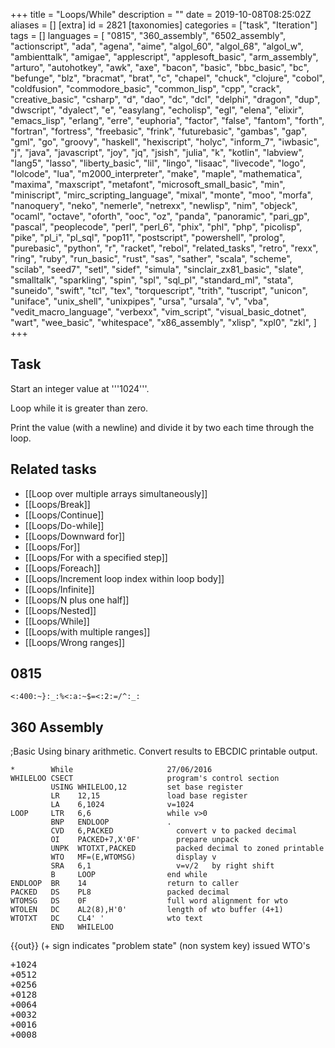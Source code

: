 +++
title = "Loops/While"
description = ""
date = 2019-10-08T08:25:02Z
aliases = []
[extra]
id = 2821
[taxonomies]
categories = ["task", "Iteration"]
tags = []
languages = [
  "0815",
  "360_assembly",
  "6502_assembly",
  "actionscript",
  "ada",
  "agena",
  "aime",
  "algol_60",
  "algol_68",
  "algol_w",
  "ambienttalk",
  "amigae",
  "applescript",
  "applesoft_basic",
  "arm_assembly",
  "arturo",
  "autohotkey",
  "awk",
  "axe",
  "bacon",
  "basic",
  "bbc_basic",
  "bc",
  "befunge",
  "blz",
  "bracmat",
  "brat",
  "c",
  "chapel",
  "chuck",
  "clojure",
  "cobol",
  "coldfusion",
  "commodore_basic",
  "common_lisp",
  "cpp",
  "crack",
  "creative_basic",
  "csharp",
  "d",
  "dao",
  "dc",
  "dcl",
  "delphi",
  "dragon",
  "dup",
  "dwscript",
  "dyalect",
  "e",
  "easylang",
  "echolisp",
  "egl",
  "elena",
  "elixir",
  "emacs_lisp",
  "erlang",
  "erre",
  "euphoria",
  "factor",
  "false",
  "fantom",
  "forth",
  "fortran",
  "fortress",
  "freebasic",
  "frink",
  "futurebasic",
  "gambas",
  "gap",
  "gml",
  "go",
  "groovy",
  "haskell",
  "hexiscript",
  "holyc",
  "inform_7",
  "iwbasic",
  "j",
  "java",
  "javascript",
  "joy",
  "jq",
  "jsish",
  "julia",
  "k",
  "kotlin",
  "labview",
  "lang5",
  "lasso",
  "liberty_basic",
  "lil",
  "lingo",
  "lisaac",
  "livecode",
  "logo",
  "lolcode",
  "lua",
  "m2000_interpreter",
  "make",
  "maple",
  "mathematica",
  "maxima",
  "maxscript",
  "metafont",
  "microsoft_small_basic",
  "min",
  "miniscript",
  "mirc_scripting_language",
  "mixal",
  "monte",
  "moo",
  "morfa",
  "nanoquery",
  "neko",
  "nemerle",
  "netrexx",
  "newlisp",
  "nim",
  "objeck",
  "ocaml",
  "octave",
  "oforth",
  "ooc",
  "oz",
  "panda",
  "panoramic",
  "pari_gp",
  "pascal",
  "peoplecode",
  "perl",
  "perl_6",
  "phix",
  "phl",
  "php",
  "picolisp",
  "pike",
  "pl_i",
  "pl_sql",
  "pop11",
  "postscript",
  "powershell",
  "prolog",
  "purebasic",
  "python",
  "r",
  "racket",
  "rebol",
  "related_tasks",
  "retro",
  "rexx",
  "ring",
  "ruby",
  "run_basic",
  "rust",
  "sas",
  "sather",
  "scala",
  "scheme",
  "scilab",
  "seed7",
  "setl",
  "sidef",
  "simula",
  "sinclair_zx81_basic",
  "slate",
  "smalltalk",
  "sparkling",
  "spin",
  "spl",
  "sql_pl",
  "standard_ml",
  "stata",
  "suneido",
  "swift",
  "tcl",
  "tex",
  "torquescript",
  "trith",
  "tuscript",
  "unicon",
  "uniface",
  "unix_shell",
  "unixpipes",
  "ursa",
  "ursala",
  "v",
  "vba",
  "vedit_macro_language",
  "verbexx",
  "vim_script",
  "visual_basic_dotnet",
  "wart",
  "wee_basic",
  "whitespace",
  "x86_assembly",
  "xlisp",
  "xpl0",
  "zkl",
]
+++

## Task

Start an integer value at   '''1024'''.

Loop while it is greater than zero.

Print the value (with a newline) and divide it by two each time through the loop.


## Related tasks

*   [[Loop over multiple arrays simultaneously]]
*   [[Loops/Break]]
*   [[Loops/Continue]]
*   [[Loops/Do-while]]
*   [[Loops/Downward for]]
*   [[Loops/For]]
*   [[Loops/For with a specified step]]
*   [[Loops/Foreach]]
*   [[Loops/Increment loop index within loop body]]
*   [[Loops/Infinite]]
*   [[Loops/N plus one half]]
*   [[Loops/Nested]]
*   [[Loops/While]]
*   [[Loops/with multiple ranges]]
*   [[Loops/Wrong ranges]]





## 0815


```0815
<:400:~}:_:%<:a:~$=<:2:=/^:_:
```



## 360 Assembly

;Basic
Using binary arithmetic. Convert results to EBCDIC printable output.

```360asm
*        While                     27/06/2016
WHILELOO CSECT                     program's control section
         USING WHILELOO,12         set base register
         LR    12,15               load base register
         LA    6,1024              v=1024
LOOP     LTR   6,6                 while v>0
         BNP   ENDLOOP             .
         CVD   6,PACKED              convert v to packed decimal
         OI    PACKED+7,X'0F'        prepare unpack
         UNPK  WTOTXT,PACKED         packed decimal to zoned printable
         WTO   MF=(E,WTOMSG)         display v
         SRA   6,1                   v=v/2   by right shift
         B     LOOP                end while
ENDLOOP  BR    14                  return to caller
PACKED   DS    PL8                 packed decimal
WTOMSG   DS    0F                  full word alignment for wto
WTOLEN   DC    AL2(8),H'0'         length of wto buffer (4+1)
WTOTXT   DC    CL4' '              wto text
         END   WHILELOO
```

{{out}} (+ sign indicates "problem state" (non system key) issued WTO's
<pre style="height:16ex">
+1024
+0512
+0256
+0128
+0064
+0032
+0016
+0008
+0004
+0002
+0001

```

;Structured Macros

```360asm
*        While                     27/06/2016
WHILELOO CSECT
         USING WHILELOO,12         set base register
         LR    12,15               load base register
         LA    6,1024              v=1024
         DO WHILE=(LTR,6,P,6)      do while v>0
         CVD   6,PACKED              convert v to packed decimal
         OI    PACKED+7,X'0F'        prepare unpack
         UNPK  WTOTXT,PACKED         packed decimal to zoned printable
         WTO   MF=(E,WTOMSG)         display
         SRA   6,1                   v=v/2   by right shift
         ENDDO ,                   end while
         BR    14                  return to caller
PACKED   DS    PL8                 packed decimal
WTOMSG   DS    0F                  full word alignment for wto
WTOLEN   DC    AL2(8),H'0'         length of wto buffer (4+1)
WTOTXT   DC    CL4' '              wto text
         END   WHILELOO
```

Same as above


## 6502 Assembly

Code is called as a subroutine (i.e. JSR LoopsWhile).  Specific OS/hardware routines for printing are left unimplemented.

```6502asm
LoopsWhile:	PHA			;push accumulator onto stack

		LDA #$00		;the 6502 is an 8-bit processor
		STA Ilow		;and so 1024 ($0400) must be stored in two memory locations
		LDA #$04
		STA Ihigh
WhileLoop:	LDA Ilow
		BNE NotZero
		LDA Ihigh
		BEQ EndLoop
NotZero:	JSR PrintI		;routine not implemented
		LSR Ihigh		;shift right
		ROR Ilow		;rotate right
		JMP WhileLoop

EndLoop:	PLA			;restore accumulator from stack
		RTS			;return from subroutine
```



## ActionScript


```actionscript
var i:int = 1024;
while (i > 0) {
    trace(i);
    i /= 2;
}
```



## Ada


```ada
declare
   I : Integer := 1024;
begin
   while I > 0 loop
      Put_Line(Integer'Image(I));
      I := I / 2;
   end loop;
end;
```



## Agena

Tested with Agena 2.9.5 Win32

```agena
scope
    local i := 1024;
    while i > 0 do
        print( i );
        i := i \ 2
    od
epocs
```



## Aime


```aime
integer i;

i = 1024;
while (i) {
    o_plan(i, "\n");
    i /= 2;
}
```



## ALGOL 60


```algol60
INTEGER I;
I:=1024;
WHILE I>0 DO
BEGIN
   OUTINT(I);
   I:=I DIV 2
END
```



## ALGOL 68

```algol68
INT i := 1024;
WHILE i > 0 DO
   print(i);
   i := i OVER 2
OD
```

```txt

      +1024       +512       +256       +128        +64        +32        +16         +8         +4         +2         +1

```


=={{header|ALGOL-M}}==

```algol
begin
    integer i;
    i := 1024;
    while i > 0 do begin
        write( i );
        i := i / 2;
    end;
end
```



## ALGOL W


```algolw
begin
    integer i;
    i := 1024;
    while i > 0 do
    begin
        write( i );
        i := i div 2
    end
end.
```



## AmbientTalk

Note: in AmbientTalk, while:do: is a keyworded message (as in Smalltalk).
Both arguments to this message must be blocks (aka anonymous functions or thunks).


```ambienttalk
// print 1024 512 etc
def i := 1024;
while: { i > 0 } do: {
  system.print(" "+i);
  i := i/2;
}
```



## AmigaE


```amigae
PROC main()
  DEF i = 1024
  WHILE i > 0
    WriteF('\d\n', i)
    i := i / 2
  ENDWHILE
ENDPROC
```



## AppleScript

AppleScript does not natively support a standard out.
Use the Script Editor's Event Log as the output.

```AppleScript
set i to 1024
repeat while i > 0
	log i
	set i to i / 2
end repeat
```



## Applesoft BASIC


```Applesoft BASIC
 10 I% = 1024
 20  IF I% > 0 THEN  PRINT I%:I% = I% / 2: GOTO 20
```



## ARM Assembly

```ARM Assembly

/* ARM assembly Raspberry PI  */
/*  program loopwhile.s   */

/* Constantes    */
.equ STDOUT, 1     @ Linux output console
.equ EXIT,   1     @ Linux syscall
.equ WRITE,  4     @ Linux syscall

/*********************************/
/* Initialized data              */
/*********************************/
.data
szMessResult:      .ascii ""                    @ message result
sMessValeur:       .fill 11, 1, ' '
szCarriageReturn:  .asciz "\n"
/*********************************/
/* UnInitialized data            */
/*********************************/
.bss
/*********************************/
/*  code section                 */
/*********************************/
.text
.global main
main:                                       @ entry of program
    mov r4,#1024                            @ loop counter
1:                                          @ begin loop
    mov r0,r4
    ldr r1,iAdrsMessValeur                  @ display value
    bl conversion10                         @ decimal conversion
    ldr r0,iAdrszMessResult
    bl affichageMess                        @ display message
    ldr r0,iAdrszCarriageReturn
    bl affichageMess                        @ display return line
    lsr r4,#1                               @ division by 2
    cmp r4,#0                               @ end ?
    bgt 1b                                  @ no ->begin loop one


100:                                        @ standard end of the program
    mov r0, #0                              @ return code
    mov r7, #EXIT                           @ request to exit program
    svc #0                                  @ perform the system call

iAdrsMessValeur:          .int sMessValeur
iAdrszMessResult:         .int szMessResult
iAdrszCarriageReturn:     .int szCarriageReturn
/******************************************************************/
/*     display text with size calculation                         */
/******************************************************************/
/* r0 contains the address of the message */
affichageMess:
    push {r0,r1,r2,r7,lr}                   @ save  registres
    mov r2,#0                               @ counter length
1:                                          @ loop length calculation
    ldrb r1,[r0,r2]                         @ read octet start position + index
    cmp r1,#0                               @ if 0 its over
    addne r2,r2,#1                          @ else add 1 in the length
    bne 1b                                  @ and loop
                                            @ so here r2 contains the length of the message
    mov r1,r0                               @ address message in r1
    mov r0,#STDOUT                          @ code to write to the standard output Linux
    mov r7, #WRITE                          @ code call system "write"
    svc #0                                  @ call systeme
    pop {r0,r1,r2,r7,lr}                    @ restaur registers */
    bx lr                                   @ return
/******************************************************************/
/*     Converting a register to a decimal                                 */
/******************************************************************/
/* r0 contains value and r1 address area   */
.equ LGZONECAL,   10
conversion10:
    push {r1-r4,lr}                         @ save registers
    mov r3,r1
    mov r2,#LGZONECAL
1:                                          @ start loop
    bl divisionpar10                        @ r0 <- dividende. quotient ->r0 reste -> r1
    add r1,#48                              @ digit
    strb r1,[r3,r2]                         @ store digit on area
    cmp r0,#0                               @ stop if quotient = 0
    subne r2,#1                               @ previous position
    bne 1b                                  @ else loop
                                            @ end replaces digit in front of area
    mov r4,#0
2:
    ldrb r1,[r3,r2]
    strb r1,[r3,r4]                         @ store in area begin
    add r4,#1
    add r2,#1                               @ previous position
    cmp r2,#LGZONECAL                       @ end
    ble 2b                                  @ loop
    mov r1,#0                               @ final zero
    strb r1,[r3,r4]
100:
    pop {r1-r4,lr}                          @ restaur registres
    bx lr                                   @return
/***************************************************/
/*   division par 10   signé                       */
/* Thanks to http://thinkingeek.com/arm-assembler-raspberry-pi/*
/* and   http://www.hackersdelight.org/            */
/***************************************************/
/* r0 dividende   */
/* r0 quotient */
/* r1 remainder  */
divisionpar10:
  /* r0 contains the argument to be divided by 10 */
    push {r2-r4}                           @ save registers  */
    mov r4,r0
    mov r3,#0x6667                         @ r3 <- magic_number  lower
    movt r3,#0x6666                        @ r3 <- magic_number  upper
    smull r1, r2, r3, r0                   @ r1 <- Lower32Bits(r1*r0). r2 <- Upper32Bits(r1*r0)
    mov r2, r2, ASR #2                     @ r2 <- r2 >> 2
    mov r1, r0, LSR #31                    @ r1 <- r0 >> 31
    add r0, r2, r1                         @ r0 <- r2 + r1
    add r2,r0,r0, lsl #2                   @ r2 <- r0 * 5
    sub r1,r4,r2, lsl #1                   @ r1 <- r4 - (r2 * 2)  = r4 - (r0 * 10)
    pop {r2-r4}
    bx lr                                  @ return



```



## Arturo


```arturo
i 1024

loop i>0 {
	print i
	i i/2
}
```


```txt
1024
512
256
128
64
32
16
8
4
2
1
```



## AutoHotkey


```AutoHotkey
i = 1024
While (i > 0)
{
  output = %output%`n%i%
  i := Floor(i / 2)
}
MsgBox % output
```



## AWK


```awk
BEGIN {
  v = 1024
  while(v > 0) {
    print v
    v = int(v/2)
  }
}
```



## Axe


```axe
1024→A
While A>0
 Disp A▶Dec,i
 A/2→A
End
```



## BASIC

```qbasic
i = 1024
while i > 0
   print i
   i = i / 2
wend
```


=
## BaCon
=

```freebasic

i = 1024
WHILE i > 0
   PRINT i
   i = i / 2
WEND
```


=
## Commodore BASIC
=
There is no WHILE construct in Commodore BASIC. A GOTO construct is used instead. Also, an integer variable name has a % sign as its suffix.

```gwbasic
10 N% = 1024
20 IF N% = 0 THEN 60
30 PRINT N%
40 N% = N%/2
50 GOTO 20
60 END
```


=
## BBC BASIC
=
```bbcbasic
      i% = 1024
      WHILE i%
        PRINT i%
        i% DIV= 2
      ENDWHILE
```


==={{header|IS-BASIC}}===
<lang IS-BASIC>100 LET I=1024
110 DO WHILE I>0
120   PRINT I
130   LET I=IP(I/2)
140 LOOP
```



## bc


```bc
i = 1024
while (i > 0) {
    i
    i /= 2
}
```



## Befunge


```befunge
84*:*>       :v
     ^/2,*25.:_@
```



## blz


```blz
num = 1024
while num > 1 # blz will automatically cast num to a fraction when dividing 1/2, so this is necessary to stop an infinite loop
    print(num)
    num = num / 2
end
```



## Bracmat


```bracmat
1024:?n & whl'(!n:>0 & out$!n & div$(!n.2):?n)
```



## Brat

Converts to integers so output is a little bit shorter and neater.


```brat
i = 1024
while { i > 0 } {
    p i
    i = (i / 2).to_i
}
```



## C


```c
int i = 1024;
while(i > 0) {
  printf("%d\n", i);
  i /= 2;
}
```

In for loop fashion:

```c
int i;
for(i = 1024;i > 0; i/=2){
   printf("%d\n", i);
}
```



## ChucK

<lang>
1024 => int value;

while(value > 0)
{
    <<<value>>>;
    value / 2 => value;
}

```



## C++


```cpp
int i = 1024;
while(i > 0){
  std::cout << i << std::endl;
  i /= 2;
}
```

Alternatively, it can be done with <code>for</code>:

```cpp
for(int i = 1024; i > 0; i /= 2)
  std::cout << i << std::endl;
```


Instead of <code>i /= 2</code> one can also use the bit shift operator <code>i >>= 1</code> on integer variables.

Indeed, in C++,

```cpp
for(init; cond; update){
  statement;
}
```

is equivalent to

```cpp
{
  init;
  while(cond){
    statement;
    update;
  }
}
```


## C#

```c#
int i = 1024;
while(i > 0){
   System.Console.WriteLine(i);
   i /= 2;
}
```


=={{header|Caché ObjectScript}}==
<lang Caché ObjectScript>WHILELOOP
    set x = 1024
    while (x > 0) {
        write x,!
        set x = (x \ 2)    ; using non-integer division will never get to 0
    }

    quit
```


```txt
SAMPLES>DO ^WHILELOOP
1024
512
256
128
64
32
16
8
4
2
1


```



## Chapel


```chapel
var val = 1024;
while val > 0 {
        writeln(val);
        val /= 2;
}
```



## Clojure


```lisp
(def i (ref 1024))

(while (> @i 0)
  (println @i)
  (dosync (ref-set i (quot @i 2))))
```


2 ways without mutability:


```Clojure
(loop [i 1024]
  (when (pos? i)
    (println i)
    (recur (quot i 2))))


(doseq [i (take-while pos? (iterate #(quot % 2) 1024))]
  (println i))
```



## COBOL

COBOL does not have a while loop construct, but it is does have a <code>PERFORM UNTIL</code> structure, which means that the normal condition used in a while loop must be negated.

```cobol
       IDENTIFICATION DIVISION.
       PROGRAM-ID. Loop-While.

       DATA DIVISION.
       WORKING-STORAGE SECTION.
       01  I PIC 9999 VALUE 1024.

       PROCEDURE DIVISION.
           PERFORM UNTIL NOT 0 < I
               DISPLAY I
               DIVIDE 2 INTO I
           END-PERFORM

           GOBACK
           .
```



## ColdFusion

Remove the leading space from the line break tag.

With tags:

```cfm
<cfset i = 1024 />
<cfloop condition="i GT 0">  #i#< br />
  <cfset i /= 2 />
</cfloop>
```

With script:

```cfm
<cfscript>
  i = 1024;
  while( i > 0 )
  {
    writeOutput( i + "< br/ >" );
  }
</cfscript>
```



## Common Lisp


```lisp
(let ((i 1024))
  (loop while (plusp i) do
        (print i)
        (setf i (floor i 2))))

(loop with i = 1024
      while (plusp i) do
      (print i)
      (setf i (floor i 2)))

(defparameter *i* 1024)
(loop while (plusp *i*) do
      (print *i*)
      (setf *i* (floor *i* 2)))

```



## Crack


```crack
i = 1024;
while( i > 0 ) {
  cout ` $i\n`;
  i = i/2;
}
```


## Creative Basic


```Creative  Basic
DEF X:INT

X=1024

OPENCONSOLE

WHILE X>0

   PRINT X
   X=X/2

ENDWHILE
'Output starts with 1024 and ends with 1.

'Putting the following in the loop will produce output starting with 512 and ending with 0:
'X=X/2
'PRINT X

PRINT:PRINT"Press any key to end."

'Keep console from closing right away so the figures can be read.
WHILE INKEY$="":ENDWHILE

CLOSECONSOLE

'Since this is, in fact, a Creative Basic console program.
END
```

Note: Spacing is not an issue. I just find the code to be more readable with spaces.


## D


```d
import std.stdio;

void main() {
    int i = 1024;

    while (i > 0) {
        writeln(i);
        i >>= 1;
    }
}
```

```txt
1024
512
256
128
64
32
16
8
4
2
1
```



## Dc


```Dc
[ q ] sQ [ d 0!<Q p 2 / lW x ] sW 1024 lW x
```



## Dao


```dao
i = 1024;
while( i > 0 ) i = i / 2;
```



## DCL


DCL is quite primitive in terms of "control statements", no WHILE, REPEAT, UNLESS or FOR,
so must make do with IF/THEN/ELSE and GOTO statements.


```DCL
$ i = 1024
$Loop:
$ IF ( i .LE. 0 ) THEN GOTO LoopEnd
$ WRITE sys$output F$FAO( "  i = !4UL", i )  ! formatted ASCII output, fixed-width field
$ ! Output alternatives:
$ !   WRITE sys$output F$STRING( i )         ! explicit integer-to-string conversion
$ !   WRITE sys$output i                     ! implicit conversion to string/output
$ i = i / 2
$ GOTO Loop
$LoopEnd:
```



## Delphi



```Delphi
var
  i : Integer;
begin
  i := 1024;

  while i > 0 do
  begin
    Writeln(i);
    i := i div 2;
  end;
end;
```



## Dragon


```dragon
i = 1024
while(i > 0){
   showln i
   i >>= 1 //also acceptable: i /= 2
}
```



## DUP



```dup
1024[$][$.10,2/\%]# {Short form}
```


Explanation:

```dup
1024                {push 1024 on stack}
    [ ][         ]# {while[condition>0][do]}
     $              {DUP}
        $.          {DUP, print top of stack to STDOUT}
          10,       {print newline}
             2/\%   {2 DIV/MOD SWAP POP}
```


Alternative, if the interpreter allows using the shift operator:


```dup
1024[$][$.10,1»]#
```


Output:


```dup
1024
512
256
128
64
32
16
8
4
2
1
```



## DWScript



```Delphi
var i := 1024;

while i > 0 do begin
   PrintLn(i);
   i := i div 2;
end;
```



## Dyalect


```Dyalect
var i = 1024
while i > 0 {
  print(i)
  i /= 2
}
```



## E



```e
var i := 1024
while (i > 0) {
    println(i)
    i //= 2
}
```



## EasyLang


<lang>i = 1024
while i > 0
  print i
  i = i / 2
.
```



## EchoLisp


```lisp

(set! n 1024)
(while (> n 0) (write n) (set! n (quotient n 2)))
1024 512 256 128 64 32 16 8 4 2 1

```



## EGL



```EGL
x int = 1024;
while ( x > 0 )
   SysLib.writeStdout( x );
   x = MathLib.floor( x / 2 );
end
```



## Elena

ELENA 4.x:

```elena
public program()
{
    int i := 1024;
    while (i > 0)
    {
        console.writeLine:i;

        i /= 2
    }
}
```



## Elixir


```elixir
defmodule Loops do
  def while(0), do: :ok
  def while(n) do
    IO.puts n
    while( div(n,2) )
  end
end

Loops.while(1024)
```



## Emacs Lisp


```Lisp
(let ((i 1024))
  (while (> i 0)
    (message "%d" i)
    (setq i (/ i 2))))
```



## Erlang


```erlang
-module(while).
-export([loop/0]).

loop() ->
	loop(1024).

loop(N) when N div 2 =:= 0 ->
	io:format("~w~n", [N]);

loop(N) when N >0 ->
	io:format("~w~n", [N]),
	loop(N div 2).
```




## ERRE


```ERRE

   I%=1024
   WHILE I%>0 DO  ! you can leave out >0
     PRINT(I%)
     I%=I% DIV 2  ! I%=INT(I%/2) for C-64 version
   END WHILE

```




## Euphoria


```Euphoria
integer i
i = 1024

while i > 0 do
    printf(1, "%g\n", {i})
    i = floor(i/2) --Euphoria does NOT use integer division.  1/2 = 0.5
end while
```

Even without the <code>floor()</code> the code will in fact end.  But it's FAR beyond 1.

=={{header|F_Sharp|F#}}==

```fsharp
let rec loop n = if n>
 0 then printf "%d " n; loop (n / 2)
loop 1024
```



## Factor


```factor
1024 [ dup 0>
 ] [ dup . 2 /i ] while drop
```



## FALSE


```false
1024[$0>][$."
"2/]#%
```



## Fantom



```fantom
class Main
{
  public static Void main ()
  {
    Int i := 1024
    while (i > 0)
    {
      echo (i)
      i /= 2
    }
  }
}
```



## Forth


```forth
: halving ( n -- )
  begin  dup 0 >
  while  cr dup .  2/
  repeat drop ;
1024 halving
```



## Fortran

```fortran
INTEGER :: i = 1024
DO WHILE (i > 0)
  WRITE(*,*) i
  i = i / 2
END DO
```


```fortran
      PROGRAM LOOPWHILE
        INTEGER I

C       FORTRAN 77 does not have a while loop, so we use GOTO statements
C       with conditions instead. This is one of two easy ways to do it.
        I = 1024
   10   CONTINUE
C       Check condition.
        IF (I .GT. 0) THEN
C         Handle I.
          WRITE (*,*) I
          I = I / 2
C         Jump back to before the IF block.
          GOTO 10
        ENDIF
        STOP
      END
```


```fortran
      PROGRAM LOOPWHILE
      INTEGER I
C     FORTRAN 66 does not have IF block.
      I = 1024
 10   CONTINUE
      IF (I .LE. 0) GOTO 20
      WRITE (*,*) I
      I = I / 2
      GOTO 10
 20   CONTINUE
      STOP
      END
```



## Fortress


```fortress

component loops_while
  export Executable

  var i:ZZ32 = 1024
  run() = while i > 0 do
    println(i)
    i := i DIV 2
  end
end

```


```txt

1024
512
256
128
64
32
16
8
4
2
1

```



## FreeBASIC


```freebasic
' FB 1.05.0 Win64

Dim i As Integer = 1024

While i > 0
  Print i
  i Shr= 1
Wend

Sleep
```


```txt

 1024
 512
 256
 128
 64
 32
 16
 8
 4
 2
 1

```



## Frink


```frink
i=1024
while i>0
{
   i = i/1
}
```




## FutureBasic


```futurebasic

include "ConsoleWindow"

dim as long i : i = 1024

while i > 0
print i
i = int( i / 2 )
wend

```

Output:

```txt

 1024
 512
 256
 128
 64
 32
 16
 8
 4
 2
 1

```



## Gambas

'''[https://gambas-playground.proko.eu/?gist=4e992013e4e7dc69a82477299a5ce23a Click this link to run this code]'''

```gambas
Public Sub Main()
Dim siCount As Short = 1024

While siCount > 0
  Print siCount;;
  siCount /= 2
Wend

End
```

Output:

```txt

1024 512 256 128 64 32 16 8 4 2 1

```



## GAP


```gap
n := 1024;
while n > 0 do
    Print(n, "\n");
    n := QuoInt(n, 2);
od;
```



## GML


```GML
i = 1024
while(i > 0)
    {
    show_message(string(i))
    i /= 2
    }
```



## Go


```go
i := 1024
for i > 0 {
  fmt.Printf("%d\n", i)
  i /= 2
}
```



## Groovy

Solution:

```groovy
int i = 1024
while (i > 0) {
    println i
    i /= 2
}
```


```txt
1024
512
256
128
64
32
16
8
4
2
1
```



## Haskell


```haskell
import Control.Monad (when)

main = loop 1024
  where loop n = when (n > 0)
                      (do print n
                          loop (n `div` 2))
```


You can use whileM_ function from monad-loops package that operates on monads:


```haskell
import Data.IORef
import Control.Monad.Loops

main :: IO ()
main = do r <- newIORef 1024
          whileM_ (do n <- readIORef r
                     return (n > 0))
                  (do n <- readIORef r
                     print n
                     modifyIORef r (`div` 2))
```


With MonadComprehensions extension you can write it a little bit more readable:

```haskell
{-# LANGUAGE MonadComprehensions #-}
import Data.IORef
import Control.Monad.Loops

main :: IO ()
main = do
   r <- newIORef 1024
   whileM_ [n > 0 | n <- readIORef r] $ do
        n <- readIORef r
        print n
        modifyIORef r (`div` 2)
```



## hexiscript


```hexiscript
let i 1024
while i > 0
  println i
  let i (i / 2)
endwhile
```



## HolyC


```holyc
U16 i = 1024;
while (i > 0) {
  Print("%d\n", i);
  i /= 2;
}
```


=={{header|Icon}} and {{header|Unicon}}==

```icon
procedure main()
   local i
   i := 1024
   while write(0 < (i := i / 2))
end
```



## Inform 7


```inform7
let N be 1024;
while N > 0:
	say "[N][line break]";
	let N be N / 2;
```


## IWBASIC


```IWBASIC

DEF X:INT

X=1024

OPENCONSOLE

WHILE X>0

    PRINT X
    X=X/2

ENDWHILE
'Output starts with 1024 and ends with 1.

'Putting the following in the loop will produce output starting with 512 and ending with 0:
'X=X/2
'PRINT X

'When compiled as a console only program, a press any key to continue message is automatic.
'I presume code is added by the compiler.
CLOSECONSOLE

'Since this is, in fact, an IWBASIC console program, which compiles and runs.
END
```

Note: Spacing is not an issue. I just find the code to be more readable with spaces.


## J

J is array-oriented, so there is very little need for loops.  For example, one could satisfy this task this way:


```j
,. <.@-:^:*^:a: 1024
```


J does support loops for those times they can't be avoided (just like many languages support gotos for those time they can't be avoided).


```j
monad define 1024
  while. 0 < y do.
    smoutput y
    y =. <. -: y
  end.
  i.0 0
)
```


Note: this defines an anonymous function (monad define, and the subsequent lines) and passes it the argument 1024, which means it will be executed as soon as the full definition is available.


## Java


```java5
int i = 1024;
while(i > 0){
   System.out.println(i);
   i >>= 1; //also acceptable: i /= 2;
}
```

With a for loop:

```java5
for(int i = 1024; i > 0;i /= 2 /*or i>>= 1*/){
   System.out.println(i);
}
```



## JavaScript


```javascript
var n = 1024;
while (n > 0) {
  print(n);
  n /= 2;
}
```


In a functional idiom of JavaScript, however, we can not use a While '''statement''' to achieve this task, as statements return no value, mutate state, and can not be composed within other functional expressions.

Instead, we can define a composable loopWhile() '''function''' which has no side effects, and takes 3 arguments:
:#An initial value
:#A function which returns some derived value, corresponding to the body of the While loop
:#A conditional function, corresponding to the While test


```JavaScript
function loopWhile(varValue, fnDelta, fnTest) {
  'use strict';
  var d = fnDelta(varValue);

  return fnTest(d) ? [d].concat(
    loopWhile(d, fnDelta, fnTest)
  ) : [];
}

console.log(
  loopWhile(
    1024,
    function (x) {
      return Math.floor(x/2);
    },
    function (x) {
      return x > 0;
    }
  ).join('\n')
);
```


If we assume integer division here (Math.floor(x/2)) rather than the floating point division (x/2) used in the imperative example, we obtain the output:


```JavaScript
512
256
128
64
32
16
8
4
2
1
```



## Joy


```joy
DEFINE putln == put '\n putch.

1024 [] [dup putln 2 /] while.
```



## jq

'''Using recurse/1'''
```jq
# To avoid printing 0, test if the input is greater than 1
1024 | recurse( if . > 1 then ./2 | floor else empty end)
```

'''Using recurse/2''' (requires jq >1.4)

```jq
1024 | recurse( ./2 | floor; . > 0)
```

'''Using a filter'''

```jq
def task: if .>
 0 then ., (./2 | floor | task) else empty end;
1024|task
```

'''Using while/2'''

If your jq does not include while/2 as a builtin, here is its definition:

```jq
def while(cond; update):
  def _while: if cond then ., (update | _while) else empty end;
  _while;
```

For example:

```jq
1024|while(. > 0; ./2|floor)
```



## Jsish


```javascript
#!/usr/bin/env jsish
/* Loops/While in Jsish */
var i = 1024;

while (i > 0) { puts(i); i = i / 2 | 0; }

/*
=!EXPECTSTART!=
1024
512
256
128
64
32
16
8
4
2
1
=!EXPECTEND!=
*/
```


```txt
prompt$ jsish -u loopsWhile.jsi
[PASS] loopsWhile.jsi
```



## Julia


```Julia

n = 1024

while n > 0
    println(n)
    n >>= 1
end

```

```txt

1024
512
256
128
64
32
16
8
4
2
1

```



## K

Implementation of the task using anonymous function is
given below

```K

{while[x>0; \echo x; x%:2]} 1024

```



## Kotlin


```scala
// version 1.0.6

fun main(args: Array<String>) {
    var value = 1024
    while (value > 0) {
        println(value)
        value /= 2
    }
}
```


```txt

1024
512
256
128
64
32
16
8
4
2
1

```



## LabVIEW

Use Round Towards -Inf to prevent the integer becoming a float.<br/>{{VI snippet}}<br/>
[[File:LabVIEW_Loops_While.png]]


## Lang5

```lang5
: /i  / int ; : 0=  0 == ;
: dip  swap '_ set execute _ ; : dupd  'dup dip ;
: 2dip  swap '_x set swap '_y set execute _y _x ;
: while
    do  dupd 'execute 2dip
        rot 0= if break else dup 2dip then
    loop ;

1024 "dup 0 >" "dup . 2 /i" while
```





## Lasso


```Lasso
local(i = 1024)
while(#i > 0) => {^
	#i + '\r'
	#i /= 2
^}
```



## Liberty BASIC

All integers are changed to floats if an operation creates a non-integer result.
Without using int() the program keeps going until erroring because accuracy was lost.

```lb
i = 1024
while i > 0
   print i
   i = int( i / 2)
wend
end
```



## LIL


```tcl
set num 1024; while {$num > 0} {print $num; set num [expr $num \ 2]}
```


Backslash is integer division, otherwise LIL would allow the division to go floating point.


## Lingo


```lingo
n = 1024
repeat while n>0
  put n
  n = n/2 -- integer division implicitely returns floor: 1/2 -> 0
end repeat
```



## Lisaac


```Lisaac
+ i : INTEGER;
i := 1024;
{ i > 0 }.while_do {
  i.println;

  i := i / 2;
};
```



## LiveCode


```LiveCode
put 1024 into n
repeat while n > 0
    put n & cr
    divide n by 2
end repeat
```



## Logo


```logo
make "n 1024
while [:n > 0] [print :n  make "n :n / 2]
```



## LOLCODE


LOLCODE's loop semantics require an afterthought if a condition is used, thus the <tt>nop</tt> in the following example. The more idiomatic approach would have been to <tt>GTFO</tt> of the loop once <tt>n</tt> had reached 0.


```LOLCODE
HAI 1.3

I HAS A n ITZ 1024

IM IN YR loop UPPIN YR nop WILE n
    VISIBLE n
    n R QUOSHUNT OF n AN 2
IM OUTTA YR loop

KTHXBYE
```



## Lua


```lua
n = 1024
while n>0 do
  print(n)
  n = math.floor(n/2)
end
```


## M2000 Interpreter


```M2000 Interpreter

Module Checkit {
      Def long A=1024
      While A>0 {
            Print A
            A/=2
      }
}
Checkit

```

One line

```M2000 Interpreter

Module Online { A=1024&: While A>0 {Print A: A/=2}} : OnLine

```




## Maple

To avoid generating an infinite sequence (1/2, 1/4, 1/8, 1/16, etc.) of fractions after n takes the value 1, we use integer division (iquo) rather than the solidus operation (/).

```Maple
> n := 1024: while n>
 0 do print(n); n := iquo(n,2) end:
                                  1024
                                  512
                                  256
                                  128
                                   64
                                   32
                                   16
                                   8
                                   4
                                   2
                                   1
```



## Mathematica

Mathematica does not support integer-rounding, it would result in getting fractions: 1/2, 1/4 , 1/8 and so on; the loop would take infinite time without using the Floor function:

```Mathematica
i = 1024;
While[i > 0,
 Print[i];
 i = Floor[i/2];
]
```


=={{header|MATLAB}} / {{header|Octave}}==
In Matlab (like Octave) the math is done floating point, then rounding to integer, so that 1/2 will be always 1 and never 0. A 'floor' is used to round the number.

```Matlab
i = 1024;
while (i > 0)
    disp(i);
    i = floor(i/2);
end
```


A vectorized version of the code is


```Matlab
  printf('%d\n', 2.^[log2(1024):-1:0]);
```



## Maxima


```maxima
block([n], n: 1024, while n > 0 do (print(n), n: quotient(n, 2)));

/* using a C-like loop: divide control variable by two instead of incrementing it */
for n: 1024 next quotient(n, 2) while n > 0 do print(n);
```



## MAXScript


```maxscript
a = 1024
while a > 0 do
(
    print a
    a /= 2
)
```



## Make


```make
NEXT=`expr $* / 2`
MAX=10

all: $(MAX)-n;

0-n:;

%-n: %-echo
       @-make -f while.mk $(NEXT)-n MAX=$(MAX)

%-echo:
       @echo $*
```


Invoking it

```make
|make -f while.mk MAX=1024
```



## Metafont


Metafont has no <tt>while</tt> loop, but it can be "simulated" easily.


```metafont
a := 1024;
forever: exitif not (a > 0);
  show a;
  a := a div 2;
endfor
```



## min

```min
1024 :n (n 0 >) (n puts 2 div @n) while
```



## MiniScript


```MiniScript
i = 1024
while i > 0
    print i
    i = floor(i/2)
end while
```


```txt

1024
512
256
128
64
32
16
8
4
2
1

```



## MIRC Scripting Language



```mirc
alias while_loop {
  var %n = 10
  while (%n >= 0) {
    echo -a Countdown: %n
    dec %n
  }
}
```



## Microsoft Small Basic


```microsoftsmallbasic

i = 1024
While i > 0
  TextWindow.WriteLine(i)
  i = Math.Floor(i / 2)
EndWhile

```


=={{header|MK-61/52}}==
<lang>1	0	2	4	П0	ИП0	/-/	x<0	15	ИП0
2	/	П0	БП	05	С/П
```



## MIXAL


```MIXAL

******************************************
* X = M / N WHILE X > 0
* STORE EACH X IN NUMERIC ARRAY
* PRINT ARRAY
*******************************************
M	EQU	1024
N	EQU	2
LPR	EQU	18
BUF0	EQU	100
MSG	EQU	2000
LENGTH	EQU	500
	ORIG	3000
START	IOC	0(LPR)
	ENTX	M
CALC	STX	BUF0,1
	DIV	=N=
	SRAX	5
	INC1	1
	JXP	CALC
	ST1	LENGTH
PRINT	LDA	BUF0,2
	CHAR
	STX	MSG
	OUT	MSG(LPR)
	INC2	1
	CMP2	LENGTH
	JNE	PRINT
	HLT
	END	START

```


=={{header|Modula-2}}==

```modula2
MODULE DivBy2;
  IMPORT InOut;

  VAR
    i: INTEGER;
BEGIN
  i := 1024;
  WHILE i > 0 DO
    InOut.WriteInt(i, 4);
    InOut.WriteLn;
    i := i DIV 2
  END
END DivBy2.
```


=={{header|Modula-3}}==
The usual module code and imports are omitted.

```modula3
PROCEDURE DivBy2() =
  VAR i: INTEGER := 1024;
  BEGIN
    WHILE i > 0 DO
      IO.PutInt(i);
      IO.Put("\n");
      i := i DIV 2;
    END;
  END DivBy2;
```



## Monte



```Monte

var i := 1024
while (i > 0):
    traceln(i)
    i //= 2

```



## MOO


```moo
i = 1024;
while (i > 0)
  player:tell(i);
  i /= 2;
endwhile
```



## Morfa


```morfa

import morfa.io.print;

var i = 1024;
while(i > 0)
{
    println(i);
    i /= 2;
}

```



## Nanoquery


```nanoquery
$n = 1024
while ($n > 0)
    println $n
    $n = $n/2
end while
```



## Nemerle


```Nemerle
mutable x = 1024;
while (x > 0)
{
    WriteLine($"$x");
    x /= 2;
}
```

Or, with immutable types, after Haskell:

```Nemerle
// within another function, eg Main()
def loop(n : int) : void
{
    when (n > 0)
    {
        WriteLine($"$n");
        loop(n / 2);
    }
}

loop(1024)
```



## Neko


```Neko

var i = 1024

while(i > 0) {
    $print(i + "\n");
    i = $idiv(i, 2)
}

```



## NetRexx


```NetRexx
/* NetRexx */
options replace format comments java crossref savelog symbols nobinary

  say
  say 'Loops/While'

  x_ = 1024
  loop while x_ > 0
    say x_.right(6)
    x_ = x_ % 2 -- integer division
    end
```



## NewLISP


```NewLISP
(let (i 1024)
  (while (> i 0)
    (println i)
    (setq i (/ i 2))))
```



## Nim


```nim
var n: int = 1024
while n > 0:
  echo(n)
  n = n div 2
```


=={{header|NS-HUBASIC}}==
<lang NS-HUBASIC>10 I=1024
20 IF I=0 THEN END
30 PRINT I
40 I=I/2
50 GOTO 20
```



=={{header|Oberon-2}}==
The usual module code and imports are ommited.

```oberon2
PROCEDURE DivBy2*();
  VAR i: INTEGER;
BEGIN
  i := 1024;
  WHILE i > 0 DO
    Out.Int(i,0);
    Out.Ln;
    i := i DIV 2;
  END;
END DivBy2;
```



## Objeck


```objeck
i := 1024;
while(i > 0) {
   i->PrintLine();
   i /= 2;
};
```



## OCaml


```ocaml
let n = ref 1024;;
while !n > 0 do
  Printf.printf "%d\n" !n;
  n := !n / 2
done;;
```


But it is more common to write it in a tail-recursive functional style:

```ocaml
let rec loop n =
  if n > 0 then begin
    Printf.printf "%d\n" n;
    loop (n / 2)
  end
in loop 1024
```



## Octave


```octave
i = 1024;
while (i > 0)
  disp(i)
  i = floor(i/2);
endwhile
```


The usage of the type int32 is not convenient, since the math is done floating point, then rounding to integer, so that 1/2 will be always 1 and never 0.


## Oforth



```Oforth
1024 while ( dup ) [ dup println 2 / ]
```



## OOC


```ooc

main: func {
  value := 1024
  while (value > 0) {
    value toString() println()
    value /= 2
  }
}

```



## Oz

Oz' for-loop can be used in a C-like manner:

```oz
for I in 1024; I>
0; I div 2 do
   {Show I}
end
```


Alternatively, we can use the <code>while</code> feature of the for-loop with a mutable variable:

```oz
declare
  I = {NewCell 1024}
in
  for while:@I > 0 do
     {Show @I}
     I := @I div 2
  end
```


## Panoramic


```Panoramic
dim x%:rem an integer

x%=1024

while x%>0

     print x%
     x%=x%/2

end_while

rem output starts with 1024 and ends with 1.

terminate
```



## PARI/GP


```parigp
n=1024;
while(n,
  print(n);
  n/=2
);
```



## Panda

Panda doesn't have explicit loops, instead we solve it by using the transitive closure operator. It applies a function to each successive value, each unique value is outputted. Our function halves, we make sure that the result is greater than 0 and add newline.

```panda
fun half(a) type integer->integer a.divide(2)
1024.trans(func:half).gt(0) nl

```



## Pascal


```pascal
program divby2(output);

var
  i: integer;

begin
  i := 1024;
  while i > 0 do
    begin
      writeln(i);
      i := i div 2
    end
end.
```



## PeopleCode


```PeopleCode

Local string &CRLF;
Local number &LoopNumber;
&LoopNumber = 1024;
&CRLF = Char(10) | Char(13);

While &LoopNumber > 0;
 WinMessage(&LoopNumber | &CRLF);
 &LoopNumber = &LoopNumber / 2;
End-While;

```



## Perl


```perl
my $n = 1024;
while($n){
    print "$n\n";
    $n = int $n / 2;
}
```


or written as a for-loop and using the bit-shift operator


```perl
for(my $n = 1024; $n > 0; $n >>= 1){
    print "$n\n";
}
```


<code>until (''condition'')</code> is equivalent to <code>while (not ''condition'')</code>.


```perl
my $n = 1024;
until($n == 0){
    print "$n\n";
    $n = int $n / 2;
}
```



## Perl 6


Here is a straightforward translation of the task description:

```perl6
my $n = 1024; while $n > 0 { say $n; $n div= 2 }
```


The same thing with a C-style loop and a bitwise shift operator:

```perl6
loop (my $n = 1024; $n > 0; $n +>= 1) { say $n }
```


And here's how you'd <em>really</em> write it, using a sequence operator that intuits the division for you:


```perl6
.say for 1024, 512, 256 ... 1
```



## Phix


```Phix
integer i = 1024
while i!=0 do
    ?i
    i = floor(i/2)  -- (see note)
end while
```

note: using i=i/2 would iterate over 1000 times until i is 4.94e-324 before the final division made it 0, if it didn't typecheck when it got set to 0.5


## PHL



```phl
var i = 1024;
while (i > 0) {
	printf("%i\n", i);
	i = i/2;
}
```



## PHP


```php
$i = 1024;
while ($i > 0) {
   echo "$i\n";
   $i >>= 1;
}
```



## PicoLisp


```PicoLisp
(let N 1024
   (while (gt0 N)
      (println N)
      (setq N (/ N 2)) ) )
```



## Pike


```pike
int main(){
   int i = 1024;
   while(i > 0){
      write(i + "\n");
      i = i / 2;
   }
}
```



## PL/I


```PL/I
declare i fixed binary initial (1024);

do while (i>0);
   put skip list (i);
   i = i / 2;
end;
```



## PL/SQL

```plsql

set serveroutput on
declare
  n number := 1024;
begin
  while n > 0 loop
    dbms_output.put_line(n);
    n := trunc(n / 2);
  end loop;
end;
/

```



## Pop11


```pop11
lvars i = 1024;
while i > 0 do
    printf(i, '%p\n');
    i div 2 -> i;
endwhile;
```



## PostScript

PostScript has no real <code>while</code> loop,
but it can easily be created with an endless loop and a check at the beginning:

```postscript
1024
{
    dup 0 le     % check whether still greater than 0
    { pop exit } % if not, exit the loop
    if
    dup =        % print the number
    2 idiv       % divide by two
}
loop
```



## PowerShell


```powershell
[int]$i = 1024
while ($i -gt 0) {
    $i
    $i /= 2
}
```



## Prolog


```prolog
while(0) :- !.
while(X) :-
    writeln(X),
    X1 is X // 2,
    while(X1).
```


Start the calculation at a top-level like this:


```prolog
?- while(1024).
```



## PureBasic


```PureBasic
If OpenConsole()

  x.i = 1024
  While x > 0
    PrintN(Str(x))
    x / 2
  Wend

  Print(#CRLF$ + #CRLF$ + "Press ENTER to exit")
  Input()
  CloseConsole()
EndIf
```



## Python


```python
n = 1024
while n > 0:
    print n
    n //= 2
```



## R


```R
i <- 1024L
while(i > 0)
{
   print(i)
   i <- i %/% 2
}
```



## REBOL


```REBOL
REBOL [
	Title: "Loop/While"
	URL: http://rosettacode.org/wiki/Loop/While
]

value: 1024
while [value > 0][
	print value
	value: to-integer value / 2
]
```



## Racket


### Loop/When


```racket
#lang racket
(let loop ([n 1024])
  (when (positive? n)
    (displayln n)
    (loop (quotient n 2))))
```



### Macro


```racket
#lang racket
(define-syntax-rule (while condition body ...)
  (let loop ()
    (when condition
      body ...
      (loop))))

(define n 1024)
(while (positive? n)
  (displayln n)
  (set! n (sub1 n)))
```



## Retro


```Retro
1024 [ cr &putn sip 2 / dup ] while
```



## REXX

===version 1, simple===

```rexx
/*REXX program demonstrates a  DO WHILE  with index reduction construct.*/
j=1024                                 /*define the initial value of  J.*/
        do  while  j>0                 /*test if made at the top of  DO.*/
        say j
        j=j%2                          /*in REXX, % is integer division.*/
        end
                                       /*stick a fork in it, we're done.*/
```

```txt

1024
512
256
128
64
32
16
8
4
2
1

```


===version 2, right justified===
Note that a faster version could be implemented with


::::: '''DO WHILE x\==0'''
but that wouldn't be compliant with the wording of the task.

```rexx
/*REXX program demonstrates a  DO WHILE  with index reduction construct.*/
x=1024                                 /*define the initial value of  X.*/
        do  while  x>0                 /*test if made at the top of  DO.*/
        say right(x,10)                /*pretty output by aligning right*/
        x=x%2                          /*in REXX, % is integer division.*/
        end
                                       /*stick a fork in it, we're done.*/
```

```txt

       1024
        512
        256
        128
         64
         32
         16
          8
          4
          2
          1

```


===version 3, faster WHILE comparison===

```rexx
/*REXX program demonstrates a  DO WHILE  with index reduction construct.*/
x=1024                                 /*define the initial value of  X.*/
        do  while  x>>0                /*this is an  exact  comparison. */
        say right(x,10)                /*pretty output by aligning right*/
        x=x%2                          /*in REXX, % is integer division.*/
        end
                                       /*stick a fork in it, we're done.*/
```

'''output''' is the same as version 2.



===version 4, index reduction===

```rexx
/*REXX program demonstrates a  DO WHILE  with index reduction construct.*/
                                       /* [↓] note:   BY   defaults to 1*/
        do j=1024  by 0  while  j>>0   /*this is an  exact  comparison. */
        say right(j,10)                /*pretty output by aligning right*/
        j=j%2                          /*in REXX, % is integer division.*/
        end
                                       /*stick a fork in it, we're done.*/
```

'''output''' is the same as version 2.





## Ring


```ring

i = 1024
while i > 0
      see i + nl
      i = floor(i / 2)
end

```



## Ruby


```ruby
i = 1024
while i > 0 do
   puts i
   i /= 2
end
```

The above can be written in one statement:

```ruby
puts i = 1024
puts i /= 2 while i > 0
```


<code>until ''condition''</code> is equivalent to <code>while not ''condition''</code>.


```ruby
i = 1024
until i <= 0 do
   puts i
   i /= 2
end
```



## Run BASIC


```runbasic
i = 1024
while i > 0
   print i
   i = int(i / 2)
wend
end
```




## Rust


```rust
fn main() {
    let mut n: i32 = 1024;
    while n > 0 {
        println!("{}", n);
        n /= 2;
    }
}
```



## SAS


```sas
data _null_;
n=1024;
do while(n>0);
  put n;
  n=int(n/2);
end;
run;
```



## Sather


```sather
class MAIN is
  main is
    i ::= 1024;
    loop while!(i > 0);
      #OUT + i + "\n";
      i := i / 2;
    end;
  end;
end;
```



## Scala

### Imperative


```scala
var i = 1024
while (i > 0) {
  println(i)
  i /= 2
}
```



### Tail recursive


```scala
  @tailrec
  def loop(iter: Int) {
    if (iter > 0) {
      println(iter)
      loop(iter / 2)
    }
  }
  loop(1024)
```



### Iterator


```scala
  def loop = new Iterator[Int] {
    var i = 1024
    def hasNext = i > 0
    def next(): Int = { val tmp = i; i = i / 2; tmp }
  }
  loop.foreach(println(_))
```



### Stream

Finite stream (1024..0) filtered by takeWhile (1024..1).

```scala
  def loop(i: Int): Stream[Int] = i #:: (if (i > 0) loop(i / 2) else Stream.empty)
  loop(1024).takeWhile(_ > 0).foreach(println(_))
```



## Scheme


```scheme
(do ((n 1024 (quotient n 2)))
    ((<= n 0))
    (display n)
    (newline))
```



## Scilab

<lang>i=1024
while i>0
    printf("%4d\n",i)
    i=int(i/2)
end
```

```txt
1024
 512
 256
 128
  64
  32
  16
   8
   4
   2
   1
```



## Seed7


```seed7
$ include "seed7_05.s7i";

const proc: main is func
  local
    var integer: i is 1024;
  begin
    while i > 0 do
      writeln(i);
      i := i div 2
    end while;
  end func;
```



## SETL


```ada
n := 1024;
while n > 0 loop
    print( n );
    n := n div 2;
end loop;
```



## Sidef


```ruby
var i = 1024
while (i > 0) {
    say i
    i //= 2
}
```



## Simula

```simula
begin
  integer i;
  i:=1024;
  while i>0 do
  begin
     outint(i,5);
     i:=i//2-1
  end
end
```

```txt

 1024  511  254  126   62   30   14    6    2 

```



## Sinclair ZX81 BASIC

The distinctive thing about a <code>while</code> loop is that the conditional test happens before the loop body, not after—so that the code in the loop may be executed zero times.

Since we have no integer type, we floor the result of the division each time.

```basic
10 LET I=1024
20 IF I=0 THEN GOTO 60
30 PRINT I
40 LET I=INT (I/2)
50 GOTO 20
```



## Slate


```slate
#n := 1024.
[n isPositive] whileTrue:
  [inform: number printString.
   n := n // 2]
```



## Smalltalk


```smalltalk
number := 1024.
[ number > 0 ] whileTrue:
  [ Transcript print: number; nl.
  number := number // 2 ]
```



```smalltalk
number := 1024.
[ number <= 0 ] whileFalse:
  [ Transcript print: number; nl.
  number := number // 2 ]
```



## Sparkling


```sparkling
var i = 1024;
while i > 0 {
    print(i);
    i /= 2;
}
```



## Spin

```spin
con
  _clkmode = xtal1 + pll16x
  _clkfreq = 80_000_000

obj
  ser : "FullDuplexSerial.spin"

pub main | n
  ser.start(31, 30, 0, 115200)

  n := 1024
  repeat while n > 0
    ser.dec(n)
    ser.tx(32)
    n /= 2

  waitcnt(_clkfreq + cnt)
  ser.stop
  cogstop(0)
```

```txt

1024 512 256 128 64 32 16 8 4 2 1

```



## SPL


```spl
n = 1024
>
  #.output(n)
  n /= 2
< n!<1
```

```txt

1024
512
256
128
64
32
16
8
4
2
1

```



## SQL PL

{{works with|Db2 LUW}} version 9.7 or higher.
With SQL PL:

```sql pl

--#SET TERMINATOR @

SET SERVEROUTPUT ON @

BEGIN
 DECLARE I SMALLINT DEFAULT 1024;

 Loop: WHILE (I > 0) DO
  CALL DBMS_OUTPUT.PUT_LINE(I);
  SET I = I / 2;
 END WHILE Loop;
END @

```

Output:

```txt

db2 -td@
db2 => SET SERVEROUTPUT ON @
DB20000I  The SET SERVEROUTPUT command completed successfully.
db2 => BEGIN
...
db2 (cont.) => END @
DB20000I  The SQL command completed successfully.

1024
512
256
128
64
32
16
8
4
2
1

```



## Standard ML


```sml
val n = ref 1024;
while !n > 0 do (
  print (Int.toString (!n) ^ "\n");
  n := !n div 2
)
```


But it is more common to write it in a tail-recursive functional style:

```sml
let
  fun loop n =
    if n > 0 then (
      print (Int.toString n ^ "\n");
      loop (n div 2)
    ) else ()
in
  loop 1024
end
```



## Stata


```stata
local n=1024
while `n'>0 {
	display `n'
	local n=floor(`n'/2)
}
```



## Suneido


```Suneido
i = 1024
while (i > 0)
    {
    Print(i)
    i = (i / 2).Floor()
    }
```

```txt
1024
512
256
128
64
32
16
8
4
2
1
```



## Swift


```swift
var i = 1024
while i > 0 {
  println(i)
  i /= 2
}
```



## Tcl


```tcl
set i 1024
while {$i > 0} {
    puts $i
    set i [expr {$i / 2}]
}
```



## TeX



```TeX

\newcount\rosetta
\rosetta=1024
\loop
    \the\rosetta\endgraf
    \divide\rosetta by 2
    \ifnum\rosetta > 0
\repeat
\bye

```


=={{header|TI-83 BASIC}}==


```ti83b
1024→I
While I>0
Disp I
I/2→I
End

```


=={{header|TI-89 BASIC}}==


```ti89b
Local i
1024 → i
While i > 0
  Disp i
  intDiv(i, 2) → i
EndWhile
```



## TorqueScript

This has to make use of mFloor because torque has automatic type shuffling,
causing an infiniteloop.

```Torque
%num = 1024;
while(%num > 0)
{
    echo(%num);
    %num = mFloor(%num / 2);
}
```


=={{header|Transact-SQL}}==
<lang Transact-SQL>
DECLARE @i INT = 1024;
WHILE @i >0
BEGIN
    PRINT @i;
    SET @i = @i / 2;
END;

```



## Trith


```trith
1024 [dup print 2 / floor] [dup 0 >] while drop
```


```trith
1024 [dup print 1 shr] [dup 0 >] while drop
```



## TUSCRIPT


```tuscript
$$ MODE TUSCRIPT
i=1024
LOOP
   PRINT i
   i=i/2
   IF (i==0) EXIT
ENDLOOP
```

```txt

1024
512
256
128
64
32
16
8
4
2
1

```



## Unicon

See [[#Icon|Icon]].


## Uniface



```Uniface
variables
	numeric I
endvariables

I = 1024
while (I > 0)
	putmess I
	I = (I/2)[trunc]
endwhile
```



## UNIX Shell

```bash
x=1024
while [[ $x -gt 0 ]]; do
  echo $x
  x=$(( $x/2 ))
done
```



## UnixPipes


```bash
(echo 1024>p.res;tail -f p.res) | while read a ; do
   test $a -gt 0 && (expr $a / 2  >> p.res ; echo $a) || exit 0
done
```



## Ursa


```ursa
decl int n
set n 1024

while (> n 0)
    out n endl console
    set n (int (/ n 2))
end while
```



## Ursala

Unbounded iteration is expressed with the -> operator.
An expression (p-> f) x, where p is a predicate and f is a function,
evaluates to x, f(x), or f(f(x)), etc. as far as necessary to falsify p.

Printing an intermediate result on each iteration is a bigger problem
because side effects are awkward.
Instead, the function g in this example iteratively constructs a list of results,
which is displayed on termination.

The argument to g is the unit list <1024>.
The predicate p is ~&h, the function that tests whether
the head of a list is non-null (equivalent to non-zero).
The iterated function f is that which conses the
truncated half of the head of its argument with a copy of the whole argument.
The main program takes care of list reversal and formatting.

```Ursala
#import nat

g = ~&h-> ^C/half@h ~&

#show+

main = %nP*=tx g <1024>
```

```txt

1024
512
256
128
64
32
16
8
4
2
1

```

Explicit iteration has its uses but there are always alternatives.
The same output is produced by the following main program
using bit manipulation.

```Ursala
main = %nP*=tK33 1024
```



## V


```v
1024 [0>
] [
   dup puts
   2 / >int
] while
```



## VBA


```VB
Public Sub LoopsWhile()
    Dim value As Integer
    value = 1024
    Do While value > 0
        Debug.Print value
        value = value / 2
    Loop
End Sub
```


## Vedit macro language


```vedit
#1 = 1024
while (#1 > 0) {
    Num_Type(#1)
    #1 /= 2
}
```

or with for loop:

```vedit
for (#1 = 1024; #1 > 0; #1 /= 2) {
    Num_Type(#1)
}
```



## Verbexx


```verbexx
//  Basic @LOOP while: verb

@LOOP init:{@VAR n = 1024} while:(n > 0) next:{n /= 2}
{
     @SAY n;
};
```



## Vim Script


```vim
let i = 1024
while i > 0
    echo i
    let i = i / 2
endwhile
```



## Visual Basic .NET


```vbnet
Dim x = 1024
Do
    Console.WriteLine(x)
    x = x \ 2
Loop While x > 0
```



## Wart


```wart
i <- 1024
while (i > 0)
  prn i
  i <- (int i/2)
```



## Wee Basic


```Wee Basic
let number=1024
while number>0.5
print 1 number
let number=number/2
wend
end
```



## Whitespace


```Whitespace

















```

Pseudo-assembly equivalent:

```asm
push 1024

0:
    dup onum push 10 ochr
    push 2 div dup
    push 0 swap sub
        jn 0
        pop exit
```



## X86 Assembly


```asm

; NASM 64 bit X86-64 assembly on Linux

global main
extern printf

segment .data

printffmt db `%ld\n`,0

segment .text

main:
    push rbp
    mov rbp,rsp

; used rbx and r12 because printf preserves these values

    mov rbx,1024                 ; start with 1024
    mov r12,2                    ; load 2 as divisor

.toploop                         ; top of while loop
    cmp rbx,0                    ; compare to 0
    jle .done                    ; exit 0 or less

    lea rdi,[printffmt]          ; print number in rsi
    mov rsi,rbx                  ; mov to rsi as argument
    call printf

; calculate n/2 and save
    xor rdx,rdx                  ; clear rdx for division
    mov rax,rbx                  ; mov number to rax for division
    idiv r12                     ; divide by 2
    mov rbx,rax                  ; save n/2

    jmp .toploop                 ; next loop

.done
    xor rax,rax                  ; return code 0
    leave                        ; fix stack
    ret                          ; return

```



## XLISP

The specification calls for an integer value and for the loop to run <tt>WHILE</tt> that value is greater than zero. In a dynamically typed language like XLISP, variables cannot be declared as integer or real; but the same result is obtained by looping <tt>WHILE</tt> the value of the variable <i>i</i> is greater than or equal to one.

```xlisp
(DEFINE I 1024)

(WHILE (>= I 1)
    (PRINT I)
    (DEFINE I (/ I 2)))
```



## XPL0


```XPL0
code CrLf=9, IntOut=11;
int I;
[I:= 1024;
while I>0 do
        [IntOut(0, I);  CrLf(0);
        I:= I>>1;       \(same as I/2 for positive I)
        ];
]
```



## zkl


```zkl
n:=1024; while(n>0){println(n); n/=2;}
```

```txt

1024
512
256
128
64
32
16
8
4
2
1

```

